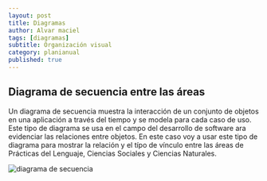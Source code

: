 ```yaml
---
layout: post
title: Diagramas 
author: Alvar maciel
tags: [diagramas]
subtitle: Organización visual
category: planianual
published: true	  
---
```


## Diagrama de secuencia entre las áreas
Un diagrama de secuencia muestra la interacción de un conjunto de objetos en una aplicación a través del tiempo y se modela para cada caso de uso. Este tipo de diagrama se usa en el campo del desarrollo de software ara evidenciar las relaciones entre objetos. En este caso voy a usar este tipo de diagrama para mostrar la relación y el típo de vínculo entre las áreas de Prácticas del Lenguaje, Ciencias Sociales y Ciencias Naturales.

![diagrama de secuencia]({{site.url}}{{site.baseurl}}/assets/Practicas2SocialeYNaturaless01.png)


